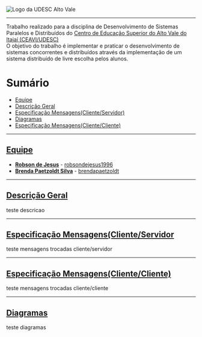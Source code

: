<!-- Visualizador online: https://stackedit.io/ -->
 ![Logo da UDESC Alto Vale](http://www1.udesc.br/imagens/id_submenu/2019/marca_alto_vale_horizontal_assinatura_rgb_01.jpg)

---


Trabalho realizado para a disciplina de Desenvolvimento de Sistemas Paralelos e Distribuídos do [Centro de Educação Superior do Alto Vale do Itajaí (CEAVI/UDESC)](https://www.udesc.br/ceavi)<br>O objetivo do trabalho é implementar e praticar o desenvolvimento de sistemas concorrentes e distribuídos através da implementação de um sistema distribuído de livre escolha pelos alunos.



# Sumário 
* [Equipe](#equipe)
* [Descrição Geral](#descricao)
* [Especificação Mensagens(Cliente/Servidor)](#Especificacaodefinicao)
* [Diagramas](#diagramas)
* [Especificação Mensagens(Cliente/Cliente)](#EspecificacaoPreliminar)



---

## [Equipe](#equipe)
 - [**Robson de Jesus**](mailto:robson.jesus@edu.udesc.br) - [robsondejesus1996](https://github.com/robsondejesus1996)
 - [**Brenda Paetzoldt Silva**](mailto:brenda.bps@edu.udesc.br) - [brendapaetzoldt](https://github.com/brendapaetzoldt)


---

## [Descrição Geral](#descricao)

teste descricao<br>

---

## [Especificação Mensagens(Cliente/Servidor](#Especificacaodefinicao)

teste mensagens trocadas cliente/servidor


---


## [Especificação Mensagens(Cliente/Cliente)](#EspecificacaoPreliminar)

teste mensagens trocadas cliente/cliente

---

## [Diagramas](#diagramas)

teste diagramas<br>